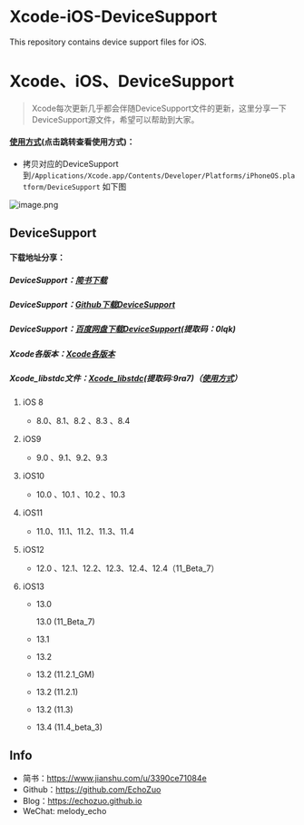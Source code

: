 # Xcode-iOS-DeviceSupport
This repository contains device support files for iOS.

# Xcode、iOS、DeviceSupport

> Xcode每次更新几乎都会伴随DeviceSupport文件的更新，这里分享一下DeviceSupport源文件，希望可以帮助到大家。


#### [使用方式](https://www.jianshu.com/p/aa6bc975c430)(点击跳转查看使用方式)：

- 拷贝对应的DeviceSupport到```/Applications/Xcode.app/Contents/Developer/Platforms/iPhoneOS.platform/DeviceSupport``` 如下图

![image.png](https://upload-images.jianshu.io/upload_images/1424124-af1d69c142e32a9e.png?imageMogr2/auto-orient/strip%7CimageView2/2/w/1240)


## DeviceSupport

#### 下载地址分享：
##### DeviceSupport：[简书下载](https://www.jianshu.com/p/aa6bc975c430)
##### DeviceSupport：[Github下载DeviceSupport](https://github.com/EchoZuo/Xcode-iOS-DeviceSupport)

##### DeviceSupport：[百度网盘下载DeviceSupport](https://pan.baidu.com/s/1Fc7W11IBglsDWzQhtNd9iQ)(提取码：0lqk)

##### Xcode各版本：[Xcode各版本](https://developer.apple.com/download/more/)

##### Xcode_libstdc文件：[Xcode_libstdc](:https://pan.baidu.com/s/1fio4N8pnwjVgAShrxnb1TQ)(提取码:9ra7)（[使用方式](https://www.jianshu.com/p/3afd5e8cdbf8)）

1. iOS 8		

   * 8.0、8.1、8.2 、8.3 、8.4 

2. iOS9

   * 9.0 、9.1、9.2、9.3

3. iOS10

   * 10.0 、10.1 、10.2 、10.3 

4. iOS11

   - 11.0、11.1、11.2、11.3、11.4

5. iOS12

   * 12.0 、12.1、12.2、12.3、12.4、12.4（11_Beta_7）

6. iOS13

   * 13.0

     13.0 (11_Beta_7)

   * 13.1 

   * 13.2 

   * 13.2 (11.2.1_GM)

   * 13.2 (11.2.1)

   * 13.2 (11.3)

   * 13.4 (11.4_beta_3)

## Info
- 简书：https://www.jianshu.com/u/3390ce71084e
- Github：https://github.com/EchoZuo
- Blog：https://echozuo.github.io
- WeChat: melody_echo
